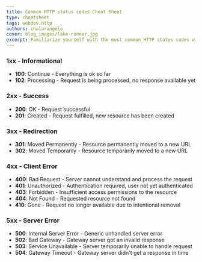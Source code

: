 ```yaml
---
title: Common HTTP status codes Cheat Sheet
type: cheatsheet
tags: webdev,http
authors: chalarangelo
cover: blog_images/lake-runner.jpg
excerpt: Familiarize yourself with the most common HTTP status codes with this handy cheatsheet.
---
```


### 1xx - Informational

- **100**: Continue - Everything is ok so far
- **102**: Processing - Request is being processed, no response available yet

### 2xx - Success

- **200**: OK - Request successful
- **201**: Created - Request fulfilled, new resource has been created

### 3xx - Redirection

- **301**: Moved Permanently - Resource permanently moved to a new URL
- **302**: Moved Temporarily - Resource temporarily moved to a new URL

### 4xx - Client Error

- **400**: Bad Request - Server cannot understand and process the request
- **401**: Unauthorized - Authentication required, user not yet authenticated
- **403**: Forbidden - Insufficient access permissions to the resource
- **404**: Not Found - Requested resource not found
- **410**: Gone - Request no longer available due to intentional removal

### 5xx - Server Error

- **500**: Internal Server Error - Generic unhandled server error
- **502**: Bad Gateway - Gateway server got an invalid response
- **503**: Service Unavailable - Server temporarily unable to handle request
- **504**: Gateway Timeout - Gateway server didn't get a response in time
